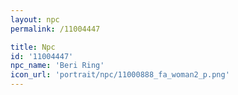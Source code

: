 ```yaml
---
layout: npc
permalink: /11004447

title: Npc
id: '11004447'
npc_name: 'Beri Ring'
icon_url: 'portrait/npc/11000888_fa_woman2_p.png'
---
```


